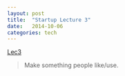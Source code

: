 ```yaml
---
layout: post
title:  "Startup Lecture 3"
date:   2014-10-06
categories: tech
---
```


[Lec3](http://startupclass.samaltman.com/courses/lec03/)

> Make something people like/use.
